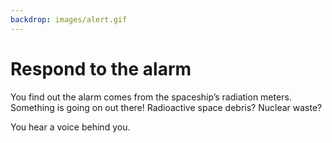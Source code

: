 ```yaml
---
backdrop: images/alert.gif
---
```

# Respond to the alarm

You find out the alarm comes from the spaceship’s radiation meters. Something is going on out there! Radioactive space debris? Nuclear waste?  

You hear a voice behind you.

<Helper id="2"/>

<Page url="drone" instructions="" action="Launch the drone" condition="none" />